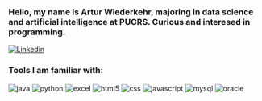 ### Hello, my name is Artur Wiederkehr, majoring in data science and artificial intelligence at PUCRS. Curious and interesed in programming.

[![Linkedin](https://img.shields.io/badge/LinkedIn-0077B5?style=for-the-badge&logo=linkedin&logoColor=white)](https://www.linkedin.com/in/artur-wiederkehr-2059a71b0/)

### Tools I am familiar with:

<div style="display: inline_block">
    <img align="center" alt="java" src="https://img.shields.io/badge/Java-ED8B00?style=for-the-badge&logo=openjdk&logoColor=whitee"/>
    <img align="center" alt="python" src="https://img.shields.io/badge/Python-3776AB?style=for-the-badge&logo=python&logoColor=white"/>
    <img align="center" alt="excel" src="https://img.shields.io/badge/Microsoft_Excel-217346?style=for-the-badge&logo=microsoft-excel&logoColor=white"/>
    <img align="center" alt="html5" src="https://img.shields.io/badge/HTML5-E34F26?style=for-the-badge&logo=html5&logoColor=white"/>
    <img align="center" alt="css" src="https://img.shields.io/badge/CSS3-1572B6?style=for-the-badge&logo=css3&logoColor=white"/>
    <img align="center" alt="javascript" src="https://img.shields.io/badge/JavaScript-323330?style=for-the-badge&logo=javascript&logoColor=F7DF1E
"/>
    <img align="center" alt="mysql" src="https://img.shields.io/badge/MySQL-00000F?style=for-the-badge&logo=mysql&logoColor=white
"/>
    <img align="center" alt="oracle" src="https://img.shields.io/badge/Oracle-F80000?style=for-the-badge&logo=oracle&logoColor=black
"/>
</div>

